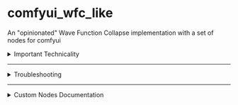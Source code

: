 # comfyui_wfc_like
An "opinionated" Wave Function Collapse implementation with a set of nodes for comfyui

<details>
<summary>Important Technicality</summary>
<br>
This implementation is not a pure-to-form implementation of the wave collapse algorithm.

The “wave” of possibilities is not kept and updated on the entire grid; instead, only the boundary of the collapsed nodes is evaluated, expanding the boundary at each iteration, and validating only the states of cells adjacent to the expanded ones. In this sense, it would be fair to name it something else, since instead of a wave of possibilities the algorithm only satisfies local constraints until reaching an impossible state, at which point it backtracks. Nevertheless, the wave-function-collapse captures and helps clarify the potential applications of this algorithm.

Additionally, in the spirit of being used as a visual tool, there is no way to specify global constraints, and all local constraints are inferred from the given samples.
Although this makes some sets of rules hard to specify, the envisioned application is not to arrive at a complete solution necessarily, but rather a partial one, which can be completed using diffusion. 

This implementation searches for possible states using a best-first search which also considers the node’s depth to make the search greedy towards already deep paths to speed up the generation towards a partially acceptable state, i.e. a state that hasn’t collapsed all the cells but should be somewhat complete, provided the constraints are not very intricate. 
</details>

_______________________________________________________________________________
<details>
<summary>Troubleshooting</summary>
<br>

- The custom nodes in this module require py_search, listed in the `requirement.txt` file.

When using a portable release of comfyui, navigate to the python_embeded folder and using the cmd/terminal run:
    `.\python -s -m pip install -r ..\ComfyUI\custom_nodes\comfyui_wfc_like\requirements.txt`.

- `wfc.py` requires the use of **Python version 3.5 or higher** due to the use of [PEP 448 - Additional Unpacking Generalizations"](https://peps.python.org/pep-0448/).
</details>

_______________________________________________________________________________
<details>
<summary>Custom Nodes Documentation</summary>
<br>

### Sample (WFC)

This node analyses an image made out of tiles and extracts: each tile type, their count, and all existing 3x3 tile arrangments (constraints).

This data can be sent via the *sample* output slot to generator nodes, to create "similar" images.

<details>
<summary>Required Inputs</summary>
<br>

`img_batch` : an image, or batch of images of the same tileset.
If given a batch as input, the node will only return a single output, where the tile counts and adjacencies in all the images in the batch are considered. If given a list, it will analyze each image, or batch, in the list, and the output will be a list.

`tile_width` & `tile_height`  : the width and height in pixels of a single tile.

`output_tiles` : if set to true, all the different tile types will be sent as an image batch via the *unique_tiles* output slot.

</details>

<details>
<summary>Outputs</summary>

<br>

`sample` : the data obtained from the input samples, used as input to generator nodes.

`unique_tiles` : image batch with the tile types.

</details>

### Generate (WFC)

Generates a state using the provided *sample* data and *starting_state* using wave-function-collapse.

<details>
<summary>Required Inputs</summary>

<br>

`sample` : the sample data with the possible tile neighborhoods (constraints), and frequencies.

`starting_state` : the starting state to generate, or complete.

`seed` : controls randomness, to ensure reproduceable outputs.

`max_freq_adjust` : the maximum possible weight for frequency adjustments.

If set to Zero ( 0 ), the tile frequency is the *sample* input is completely ignored. Depending on the constraints of a given *sample*, this might result in a seldom biased generation that tends to overplace a subset of tile types which better minimizes the entropy.

If set to One ( 1 ), the search will consider the difference in the tile frequencies of the generation versus the provided *sample*, and try to skew the generation to compensate for the differences. This can make the generation slower since selected tiles might be worse at minimizing entropy and skew the generation towards contradictions.

The frequency adjustment is not weighted equally at every step in the generation, and it can be negated if the generation has frequent and high-depth backtracks that suggest hard-to-satisfy constraints.
There is no way to adjust this behavior besides editing the source code.

`use_8_cardinals` : if set to true, all the 3x3 sections in the generation must correspond to an existing 3x3 tile neighborhood in the *sample* input. Otherwise, the diagonals are ignored.

`relax_validation` : if set to true, does not check if tiles adjacent to tiles considered for open positions retain a valid neighbor configuration. This allows for a potentially faster generation with fewer incomplete sections; however, it will likely generate some invalid 3x3 tile patches, that do not satisfy the given constraints.

`plateau_check_interval` : defines how many nodes to process, when exploring the possibilities tree, before checking the highest depth found so far. If two consecutive checks share the same highest depth then the search is stopped.

As an alternative to specifying a concrete interval, the following options can be used instead:

Zero ( 0 ): The search continues until either: a fully complete state is found; or all possible combinations have been explored.

Minus One ( -1 ): The interval is automatically set based on the size of the *initial_state*.
The goal is to strike a balance:
not too long (to avoid excessive runtime).
not too short (to prevent stopping prematurely).
Keep in mind that the effectiveness of this auto-setup may vary depending on your specific use case.

</details>

<details>
<summary>Optional Inputs</summary>

<br>

`custom_temperature_config` : temperature is a custom mechanic implemented to weight the random component, and frequency adjustment, of a node's cost. The temperature increases as backtracks increase in frequency and depth, lowering the influence of these components and favoring the most probable states to skew the generation away from contradictions.

Use the *Custom Temperature* custom node to constrain the temperature bounds and define the initial temperature. ( additional clarifications in the *Custom Temperature* node documentation )

`custom_node_value_config` : change the weight of the different components used to weight a node's value. Nodes with lower values are visited first.

By default, if not set by the user, the used weights are 1, 1, and 0.

Use the *Custom Node Value* custom node to create an alternative configuration. ( additional clarifications in the *Custom Node Value* node documentation )

</details>

<details>
<summary>Outputs</summary>

`state` : The generated state. 

To convert it to an image, use the *Decode (WFC)* node.

It can also be used as input to other nodes for additional processing.

</details>


### Decode ; Encode ; and EmptyState 

The *Generate* node uses a numeric representation of a tile, it does not use the tiles directly. These representations are kept in a *Sample* node's output *sample*. 

- The *Decode (WFC)* node converts a state, i.e. a 2D matrix with these representations, into an image using the tiles stored in a given *sample*.

    Incomplete states can also be converted into images. 
Cells without any tile assigned are outputted with the color black; the mask output will be similar, but in reverse, having non-empty cells black and empty cells white.

- The *Encode (WFC)* converts an image to a state, which can be passed to a *Generate* node.

    Tiles not present in the *samples* are set as empty cells; the *Encode* node can encode partially complete states for a *Generate* node to fill the missing tiles.

- The *EmptyState (WFC)* generates a state with the specified number of tiles specified by the `width` and `height` inputs. 


### Filter

Given a set of tiles, as an image batch - `tiles_batch`, sets all other tile types as empty cells in the provided `state`. Alternatively, if `reverse` is set to *True*, the same tile type cells are set to empty.

Some potential applications:
- Obtain a mask using a *Decode (WFC)* for inpainting.
- Use different WFC samples at different semantic levels; e.g. generate a forest and some rivers; then, generate the forest details.
- Attempt to patch problematic tiles; this is a workaround since there is no way to remove a specific tile from a *sample* in the current implementation.


### GenParallel

Similar to *Generate* node, however, different generations can be executed in parallel when using lists as input. 

`max_parallel_tasks` defines the maximum number of generations that can run simultaneously.

</details>
